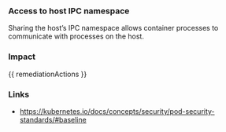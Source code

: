 
### Access to host IPC namespace
Sharing the host’s IPC namespace allows container processes to communicate with processes on the host.

### Impact
<!-- Add Impact here -->

<!-- DO NOT CHANGE -->
{{ remediationActions }}

### Links
- https://kubernetes.io/docs/concepts/security/pod-security-standards/#baseline

